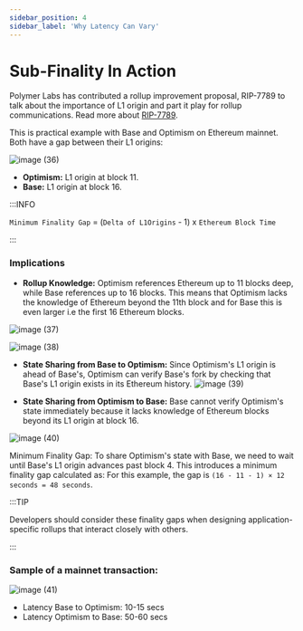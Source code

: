 ```yaml
---
sidebar_position: 4
sidebar_label: 'Why Latency Can Vary'
---
```



# Sub-Finality In Action

Polymer Labs has contributed a rollup improvement proposal, RIP-7789 to talk about the importance of L1 origin and part it play for rollup communications. Read more about [RIP-7789](https://ethereum-magicians.org/t/rip-7789-cross-rollup-contingent-transactions/21402).

This is practical example with Base and Optimism on Ethereum mainnet. Both have a gap between their L1 origins:

![image (36)](https://github.com/user-attachments/assets/7701bdf7-37b9-48d0-905c-f3d6ecd06d16)

- **Optimism:** L1 origin at block 11.
- **Base:** L1 origin at block 16.

:::INFO
 
`Minimum Finality Gap` =  (`Delta of L1Origins` - 1) x `Ethereum Block Time`

:::

### Implications
- **Rollup Knowledge:** Optimism references Ethereum up to 11 blocks deep, while Base references up to 16 blocks.  This means that Optimism lacks the knowledge of Ethereum beyond the 11th block and for Base this is even larger i.e the first 16 Ethereum blocks.

![image (37)](https://github.com/user-attachments/assets/20128dcb-59e0-415b-b1f4-99eec6128452)

![image (38)](https://github.com/user-attachments/assets/2aa08491-e44b-4c29-965d-650b9c5fd9c5)

- **State Sharing from Base to Optimism:** Since Optimism's L1 origin is ahead of Base's, Optimism can verify Base's fork by checking that Base's L1 origin exists in its Ethereum history.
![image (39)](https://github.com/user-attachments/assets/6aa0c0f9-0fba-43f3-a889-5f071ef81907)

- **State Sharing from Optimism to Base:** Base cannot verify Optimism's state immediately because it lacks knowledge of Ethereum blocks beyond its L1 origin at block 16.

![image (40)](https://github.com/user-attachments/assets/036665a3-c448-45fc-8656-09cba00c8d99)

Minimum Finality Gap: To share Optimism's state with Base, we need to wait until Base's L1 origin advances past block 4. This introduces a minimum finality gap calculated as: For this example, the gap is `(16 - 11 - 1) × 12 seconds = 48 seconds`.

:::TIP

Developers should consider these finality gaps when designing application-specific rollups that interact closely with others.

:::

### Sample of a mainnet transaction:
![image (41)](https://github.com/user-attachments/assets/ec2f0c3d-7131-40a1-9d47-5bd230be3950)
- Latency Base to Optimism: 10-15 secs
- Latency Optimism to Base: 50-60 secs
